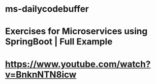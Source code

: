 # ms-dailycodebuffer
# Exercises for Microservices using SpringBoot | Full Example
# https://www.youtube.com/watch?v=BnknNTN8icw
